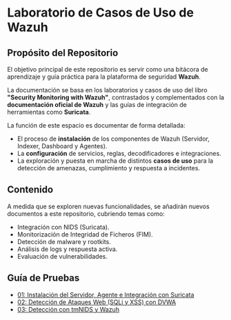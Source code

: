 # Laboratorio de Casos de Uso de Wazuh

## Propósito del Repositorio

El objetivo principal de este repositorio es servir como una bitácora de aprendizaje y guía práctica para la plataforma de seguridad **Wazuh**.

La documentación se basa en los laboratorios y casos de uso del libro **"Security Monitoring with Wazuh"**, contrastados y complementados con la **documentación oficial de Wazuh** y las guías de integración de herramientas como **Suricata**.

La función de este espacio es documentar de forma detallada:

* El proceso de **instalación** de los componentes de Wazuh (Servidor, Indexer, Dashboard y Agentes).
* La **configuración** de servicios, reglas, decodificadores e integraciones.
* La exploración y puesta en marcha de distintos **casos de uso** para la detección de amenazas, cumplimiento y respuesta a incidentes.

## Contenido

A medida que se exploren nuevas funcionalidades, se añadirán nuevos documentos a este repositorio, cubriendo temas como:

* Integración con NIDS (Suricata).
* Monitorización de Integridad de Ficheros (FIM).
* Detección de malware y rootkits.
* Análisis de logs y respuesta activa.
* Evaluación de vulnerabilidades.

## Guía de Pruebas

* [01: Instalación del Servidor, Agente e Integración con Suricata](Intrusion_Detection_System_IDS/01_Instalacion_Integracion_Suricata.md)
* [02: Detección de Ataques Web (SQLi y XSS) con DVWA](Intrusion_Detection_System_IDS/02_Deteccion_Ataques_Web_DVWA.md)
* [03: Detección con tmNIDS y Wazuh](Intrusion_Detection_System_IDS/03_Deteccion_NIDS_con_tmNIDS.md)
